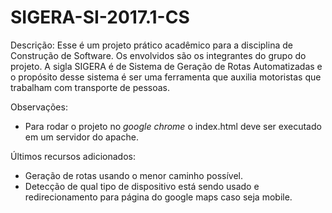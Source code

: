 # SIGERA-SI-2017.1-CS
Descrição:
Esse é um projeto prático acadêmico para a disciplina de Construção de Software. Os envolvidos são os integrantes do grupo do projeto. A sigla SIGERA é de Sistema de Geração de Rotas Automatizadas e o propósito desse sistema é ser uma ferramenta que auxilia motoristas que trabalham com transporte de pessoas.


Observações: 
- Para rodar o projeto no *google chrome* o index.html deve ser executado em um servidor do apache.


Últimos recursos adicionados:
- Geração de rotas usando o menor caminho possível.
- Detecção de qual tipo de dispositivo está sendo usado e redirecionamento para página do google maps caso seja mobile.

